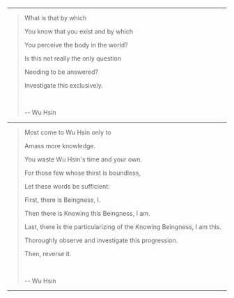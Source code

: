 
---


> What is that by which 
>
> You know that you exist and by which 
>
> You perceive the body in the world? 
>
> Is this not really the only question 
>
> Needing to be answered? 
>
> Investigate this exclusively.
>
>&nbsp;
>
> -- Wu Hsin

---

> Most come to Wu Hsin only to 
>
> Amass more knowledge. 
>
> You waste Wu Hsin's time and your own.
>
> For those few whose thirst is boundless, 
>
> Let these words be sufficient:
>
> First, there is Beingness, I. 
>
> Then there is Knowing this Beingness, I am. 
>
> Last, there is the particularizing of the Knowing Beingness, 
I am this.
>
> Thoroughly observe and investigate this progression. 
>
> Then, reverse it.
>
>&nbsp;
>
> -- Wu Hsin


---